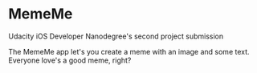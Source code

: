 # MemeMe
Udacity iOS Developer Nanodegree's second project submission

The MemeMe app let's you create a meme with an image and some text. Everyone love's a good meme, right?
